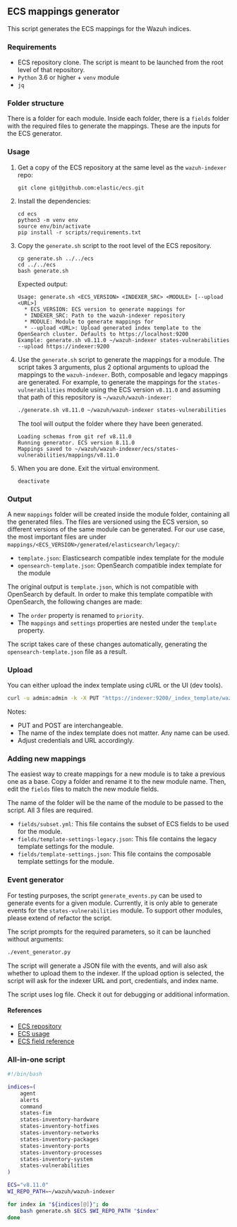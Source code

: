 ## ECS mappings generator

This script generates the ECS mappings for the Wazuh indices.

### Requirements

- ECS repository clone. The script is meant to be launched from the root level of that repository.
- `Python` 3.6 or higher + `venv` module
- `jq`

### Folder structure

There is a folder for each module. Inside each folder, there is a `fields` folder with the required
files to generate the mappings. These are the inputs for the ECS generator.

### Usage

1. Get a copy of the ECS repository at the same level as the `wazuh-indexer` repo:

    ```console
    git clone git@github.com:elastic/ecs.git
    ```

2. Install the dependencies:

    ```console
    cd ecs
    python3 -m venv env
    source env/bin/activate
    pip install -r scripts/requirements.txt
    ```

2. Copy the `generate.sh` script to the root level of the ECS repository.

    ```console
    cp generate.sh ../../ecs
    cd ../../ecs
    bash generate.sh
    ```

    Expected output:
    ```
    Usage: generate.sh <ECS_VERSION> <INDEXER_SRC> <MODULE> [--upload <URL>]
      * ECS_VERSION: ECS version to generate mappings for
      * INDEXER_SRC: Path to the wazuh-indexer repository
      * MODULE: Module to generate mappings for
      * --upload <URL>: Upload generated index template to the OpenSearch cluster. Defaults to https://localhost:9200
    Example: generate.sh v8.11.0 ~/wazuh-indexer states-vulnerabilities --upload https://indexer:9200
    ```

3. Use the `generate.sh` script to generate the mappings for a module. The script takes 3 arguments,
plus 2 optional arguments to upload the mappings to the `wazuh-indexer`. Both, composable and legacy mappings
are generated. For example, to generate the mappings for the `states-vulnerabilities` module using the
    ECS version `v8.11.0` and assuming that path of this repository is `~/wazuh/wazuh-indexer`:

    ```bash
    ./generate.sh v8.11.0 ~/wazuh/wazuh-indexer states-vulnerabilities
    ```

    The tool will output the folder where they have been generated.

    ```console
    Loading schemas from git ref v8.11.0
    Running generator. ECS version 8.11.0
    Mappings saved to ~/wazuh/wazuh-indexer/ecs/states-vulnerabilities/mappings/v8.11.0
    ```

4. When you are done. Exit the virtual environment.

    ```console
    deactivate
    ```

### Output

A new `mappings` folder will be created inside the module folder, containing all the generated files.
The files are versioned using the ECS version, so different versions of the same module can be generated.
For our use case, the most important files are under `mappings/<ECS_VERSION>/generated/elasticsearch/legacy/`:

- `template.json`: Elasticsearch compatible index template for the module
- `opensearch-template.json`: OpenSearch compatible index template for the module

The original output is `template.json`, which is not compatible with OpenSearch by default. In order
to make this template compatible with OpenSearch, the following changes are made:

- The `order` property is renamed to `priority`.
- The `mappings` and `settings` properties are nested under the `template` property.

The script takes care of these changes automatically, generating the `opensearch-template.json` file as a result.

### Upload

You can either upload the index template using cURL or the UI (dev tools).

```bash
curl -u admin:admin -k -X PUT "https://indexer:9200/_index_template/wazuh-states-vulnerabilities" -H "Content-Type: application/json" -d @opensearch-template.json
```

Notes:
- PUT and POST are interchangeable.
- The name of the index template does not matter. Any name can be used.
- Adjust credentials and URL accordingly.

### Adding new mappings

The easiest way to create mappings for a new module is to take a previous one as a base.
Copy a folder and rename it to the new module name. Then, edit the `fields` files to
match the new module fields.

The name of the folder will be the name of the module to be passed to the script. All 3 files
are required.

- `fields/subset.yml`: This file contains the subset of ECS fields to be used for the module.
- `fields/template-settings-legacy.json`: This file contains the legacy template settings for the module.
- `fields/template-settings.json`: This file contains the composable template settings for the module.

### Event generator

For testing purposes, the script `generate_events.py` can be used to generate events for a given module.
Currently, it is only able to generate events for the `states-vulnerabilities` module. To support other
modules, please extend of refactor the script.

The script prompts for the required parameters, so it can be launched without arguments:
  
```bash
./event_generator.py
```

The script will generate a JSON file with the events, and will also ask whether to upload them to the
indexer. If the upload option is selected, the script will ask for the indexer URL and port, credentials,
and index name.

The script uses log file. Check it out for debugging or additional information.

#### References

- [ECS repository](https://github.com/elastic/ecs)
- [ECS usage](https://github.com/elastic/ecs/blob/main/USAGE.md)
- [ECS field reference](https://www.elastic.co/guide/en/ecs/current/ecs-field-reference.html)

### All-in-one script

```bash
#!/bin/bash

indices=(
    agent
    alerts
    command
    states-fim
    states-inventory-hardware
    states-inventory-hotfixes
    states-inventory-networks
    states-inventory-packages
    states-inventory-ports
    states-inventory-processes
    states-inventory-system
    states-vulnerabilities
)

ECS="v8.11.0"
WI_REPO_PATH=~/wazuh/wazuh-indexer

for index in "${indices[@]}"; do
    bash generate.sh $ECS $WI_REPO_PATH "$index"
done
```
